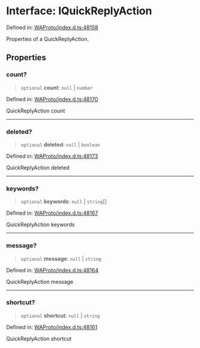 # Interface: IQuickReplyAction

Defined in: [WAProto/index.d.ts:48158](https://github.com/Fokusdotid/bail/blob/3bcafd64e13ba51a595ace0ee7bd2c9c52ab1814/WAProto/index.d.ts#L48158)

Properties of a QuickReplyAction.

## Properties

### count?

> `optional` **count**: `null` \| `number`

Defined in: [WAProto/index.d.ts:48170](https://github.com/Fokusdotid/bail/blob/3bcafd64e13ba51a595ace0ee7bd2c9c52ab1814/WAProto/index.d.ts#L48170)

QuickReplyAction count

***

### deleted?

> `optional` **deleted**: `null` \| `boolean`

Defined in: [WAProto/index.d.ts:48173](https://github.com/Fokusdotid/bail/blob/3bcafd64e13ba51a595ace0ee7bd2c9c52ab1814/WAProto/index.d.ts#L48173)

QuickReplyAction deleted

***

### keywords?

> `optional` **keywords**: `null` \| `string`[]

Defined in: [WAProto/index.d.ts:48167](https://github.com/Fokusdotid/bail/blob/3bcafd64e13ba51a595ace0ee7bd2c9c52ab1814/WAProto/index.d.ts#L48167)

QuickReplyAction keywords

***

### message?

> `optional` **message**: `null` \| `string`

Defined in: [WAProto/index.d.ts:48164](https://github.com/Fokusdotid/bail/blob/3bcafd64e13ba51a595ace0ee7bd2c9c52ab1814/WAProto/index.d.ts#L48164)

QuickReplyAction message

***

### shortcut?

> `optional` **shortcut**: `null` \| `string`

Defined in: [WAProto/index.d.ts:48161](https://github.com/Fokusdotid/bail/blob/3bcafd64e13ba51a595ace0ee7bd2c9c52ab1814/WAProto/index.d.ts#L48161)

QuickReplyAction shortcut
